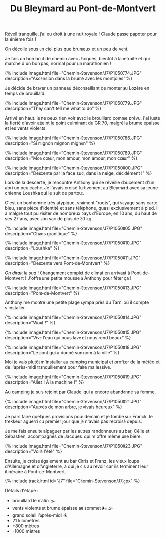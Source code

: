 ﻿---
title: "Du Bleymard au Pont-de-Montvert"
permalink: /Chemin-Stevenson/J7/
sidebar:
  nav: "chemin_stevenson"
enable_tracks: true
---

Réveil tranquille, j'ai eu droit à une nuit royale !
Claude passe papoter pour la énième fois !

On décolle sous un ciel plus que brumeux et un peu de vent.

Je fais un bon bout de chemin avec Jacques, bientôt à la retraite et qui marche d'un bon pas, normal pour un marathonien !

{% include image.html file="Chemin-Stevenson/J7/P1050774.JPG" description="Ascension dans la brume avec les montjoies" %}

Je décide de braver un panneau déconseillant de monter au Lozère en temps de brouillard.

{% include image.html file="Chemin-Stevenson/J7/P1050779.JPG" description="They can't tell me what to do" %}

Arrivé en haut, je ne peux rien voir avec le brouillard comme prévu, j'ai juste la fierté d'avoir atteint le point culminant du GR 70, malgré la brume épaisse et les vents violents.

{% include image.html file="Chemin-Stevenson/J7/P1050786.JPG" description="Si mignon mignon mignon" %}

{% include image.html file="Chemin-Stevenson/J7/P1050789.JPG" description="Mon cœur, mon amour, mon amour, mon cœur" %}

{% include image.html file="Chemin-Stevenson/J7/P1050800.JPG" description="Descente par la face sud, dans la neige, décidément !" %}

Lors de la descente, je rencontre Anthony qui se réveille doucement d'un abri un peu caché. Je l'avais croisé furtivement au Bleymard avec sa jeune chienne Loushka qui le suit de partout.

C'est un bonhomme très atypique, vraiment "roots", qui voyage sans carte bleu, sans pièce d'identité et sans téléphone, quasi exclusivement à pied. Il a malgré tout pu visiter de nombreux pays d'Europe, en 10 ans, du haut de ses 27 ans, avec son sac de plus de 30 kg.

{% include image.html file="Chemin-Stevenson/J7/P1050805.JPG" description="Chaos granitique" %}

{% include image.html file="Chemin-Stevenson/J7/P1050810.JPG" description="Loushka" %}

{% include image.html file="Chemin-Stevenson/J7/P1050811.JPG" description="Descente vers Pont-de-Montvert" %}

*On dirait le sud* ! Changement complet de climat en arrivant à Pont-de-Montvert !
J'offre une petite mousse à Anthony pour fêter ça !

{% include image.html file="Chemin-Stevenson/J7/P1050813.JPG" description="Pont-de-Montvert" %}

Anthony me montre une petite plage sympa près du Tarn, où il compte s'installer.

{% include image.html file="Chemin-Stevenson/J7/P1050814.JPG" description="Wouf !" %}

{% include image.html file="Chemin-Stevenson/J7/P1050815.JPG" description="Vive l'eau qui nous lave et nous rend beaux" %}

{% include image.html file="Chemin-Stevenson/J7/P1050818.JPG" description="Le pont qui a donné son nom à la ville" %}

Moi je vais plutôt m'installer au camping municipal et profiter de la météo et de l'après-midi tranquillement pour faire ma lessive.

{% include image.html file="Chemin-Stevenson/J7/P1050819.JPG" description="Allez ! À la machine !" %}

Au camping je suis rejoint par Claude, qui a encore abandonné sa femme.

{% include image.html file="Chemin-Stevenson/J7/P1050821.JPG" description="Auprès de mon arbre, je vivais heureux" %}

Je pars faire quelques provisions pour demain et je tombe sur Franck, le trekkeur aguerri du premier jour que je n'avais pas recroisé depuis.

Je me fais ensuite alpaguer par les autres randonneurs au bar, Célie et Sébastien, accompagnés de Jacques, qui m'offre même une bière.

{% include image.html file="Chemin-Stevenson/J7/P1050823.JPG" description="Voilà l'été" %}

Ensuite, je croise également au bar Chris et Franz, les vieux loups d'Allemagne et d'Angleterre, à qui je dis au revoir car ils terminent leur itinéraire à Pont-de-Montvert.

{% include track.html id="J7" file="Chemin-Stevenson/J7.gpx" %}

Détails d'étape :
* brouillard le matin :fog:
* vents violents et brume épaisse au sommet :wind_face: :fog:
* grand soleil l'après-midi :sunny:
* 21 kilomètres
* +800 mètres
* -1000 mètres
